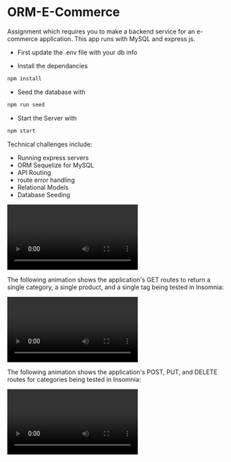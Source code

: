 # ORM-E-Commerce
Assignment which requires you to make a backend service for an e-commerce application. This app runs with MySQL and express js.

- First update the .env file with your db info

- Install the dependancies

```sh
npm install
```

- Seed the database with

```sh
npm run seed
```

- Start the Server with

```sh
npm start
```

Technical challenges include:

- Running express servers
- ORM Sequelize for MySQL
- API Routing
- route error handling
- Relational Models
- Database Seeding

![“GET Categories,” “GET Products,” and “GET tags,”.][def]

The following animation shows the application's GET routes to return a single category, a single product, and a single tag being tested in Insomnia:

![“GET Category by ID,” “GET One Product,” and “GET tag by id,”. ][def2]

The following animation shows the application's POST, PUT, and DELETE routes for categories being tested in Insomnia:

![“CREATE Category,” “UPDATE Category,” and “GET tag by id.” ][def3]

[def]: ./Assets/video1.mov
[def2]: ./Assets/video2.mov
[def3]: ./Assets/video3.mov